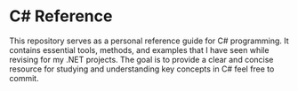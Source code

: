 # C# Reference

This repository serves as a personal reference guide for C# programming. It contains essential tools, methods, and examples that I have seen while revising for my .NET projects. The goal is to provide a clear and concise resource for studying and understanding key concepts in C# feel free to commit.
